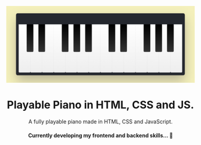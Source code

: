 ![Preview](/assets/img/preview.png)

<h1 align="center">
    Playable Piano in HTML, CSS and JS.
</h1>

<p align="center">
    A fully playable piano made in HTML, CSS and JavaScript.
</p>

<h4 align="center"> 
	Currently developing my frontend and backend skills...  🚧
</h4>
